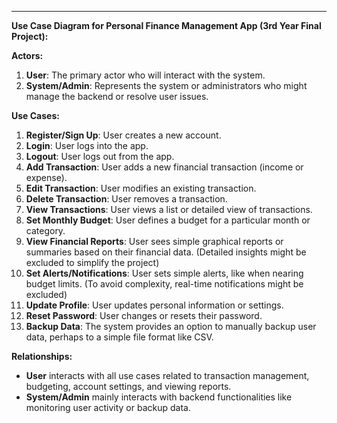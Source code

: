 
---

**Use Case Diagram for Personal Finance Management App (3rd Year Final Project):**

**Actors:**

1. **User**: The primary actor who will interact with the system.
2. **System/Admin**: Represents the system or administrators who might manage the backend or resolve user issues.

**Use Cases:**

1. **Register/Sign Up**: User creates a new account.
2. **Login**: User logs into the app.
3. **Logout**: User logs out from the app.
4. **Add Transaction**: User adds a new financial transaction (income or expense).
5. **Edit Transaction**: User modifies an existing transaction.
6. **Delete Transaction**: User removes a transaction.
7. **View Transactions**: User views a list or detailed view of transactions.
8. **Set Monthly Budget**: User defines a budget for a particular month or category.
9. **View Financial Reports**: User sees simple graphical reports or summaries based on their financial data. (Detailed insights might be excluded to simplify the project)
10. **Set Alerts/Notifications**: User sets simple alerts, like when nearing budget limits. (To avoid complexity, real-time notifications might be excluded)
11. **Update Profile**: User updates personal information or settings.
12. **Reset Password**: User changes or resets their password.
13. **Backup Data**: The system provides an option to manually backup user data, perhaps to a simple file format like CSV.

**Relationships:**

- **User** interacts with all use cases related to transaction management, budgeting, account settings, and viewing reports.
- **System/Admin** mainly interacts with backend functionalities like monitoring user activity or backup data.